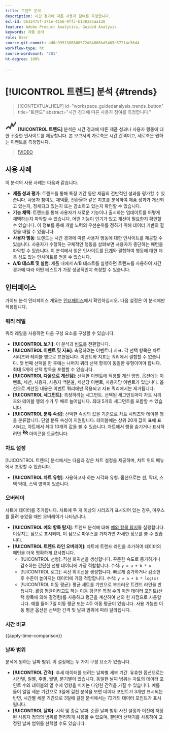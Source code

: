 ```yaml
---
title: 트렌드 분석
description: 시간 경과에 따른 사용자 참여를 측정합니다.
exl-id: b632475f-371e-4156-9ffc-b138325aa120
feature: Adobe Product Analytics, Guided Analysis
keywords: 제품 분석
role: User
source-git-commit: bd8c9951386608572d84006bd5465e57214c56d4
workflow-type: ht
source-wordcount: '781'
ht-degree: 100%

---
```


# [!UICONTROL 트렌드] 분석 {#trends}

<!-- markdownlint-disable MD034 -->

>[!CONTEXTUALHELP]
>id="workspace_guidedanalysis_trends_button"
>title="트렌드"
>abstract="시간 경과에 따른 사용자 참여를 측정합니다."

<!-- markdownlint-enable MD034 -->

![GraphTrend](/help/assets/icons/GraphTrend.svg) **[!UICONTROL 트렌드]** 분석은 시간 경과에 따른 제품 성과나 사용자 행동에 대한 귀중한 인사이트를 제공합니다. 본 보고서의 가로축은 시간 간격이고, 세로축은 원하는 이벤트를 측정합니다.


>[!VIDEO](https://video.tv.adobe.com/v/3421666/?quality=12&learn=on)

## 사용 사례

이 분석의 사용 사례는 다음과 같습니다.

* **제품 성과 평가**: 트렌드를 통해 특정 기간 동안 제품의 전반적인 성과를 평가할 수 있습니다. 사용자 참여도, 채택률, 전환율과 같은 지표를 분석하여 제품 성과가 개선되고 있는지, 정체되고 있는지 또는 감소하고 있는지 확인할 수 있습니다.
* **기능 채택**: 트렌드를 통해 사용자가 새로운 기능이나 출시하는 업데이트를 어떻게 채택하는지 파악할 수 있습니다. 어떤 기능이 인기가 있고 개선이 필요한지 확인할 수 있습니다. 이 정보를 통해 개발 노력의 우선순위를 정하기 위해 데이터 기반의 결정을 내릴 수 있습니다.
* **사용자 행동**: 트렌드는 시간 경과에 따른 사용자 행동에 대한 인사이트를 제공할 수 있습니다. 사용자가 수행하는 구체적인 행동을 살펴보면 사용자가 중단하는 패턴을 파악할 수 있습니다. 이 분석에서 얻은 인사이트를 [단계](funnel.md)와 결합하여 행동에 대한 더욱 심도 있는 인사이트를 얻을 수 있습니다.
* **A/B 테스트 및 실험**: 제품 내에서 A/B 테스트를 실행하면 트렌드를 사용하여 시간 경과에 따라 어떤 테스트가 가장 성공적인지 측정할 수 있습니다.

## 인터페이스

가이드 분석 인터페이스 개요는 [인터페이스](../overview.md#interface)에서 확인하십시오. 다음 설정은 이 분석에만 적용됩니다.

### 쿼리 레일

쿼리 레일을 사용하면 다음 구성 요소를 구성할 수 있습니다.

* **[!UICONTROL 보기]**: 이 분석과 [빈도](frequency.md)를 전환합니다.
* **[!UICONTROL 이벤트 및 지표]**: 측정하려는 이벤트나 지표. 각 선택 항목은 차트 시리즈와 테이블 행으로 표현됩니다. 이벤트와 지표는 쿼리에서 결합할 수 없습니다. 첫 번째 선택을 한 후에는 나머지 쿼리 선택 항목이 동일한 유형이어야 합니다. 최대 5개의 선택 항목을 포함할 수 있습니다.
* **[!UICONTROL 다음으로 계산됨]**: 선택한 이벤트에 적용할 계산 방법. 옵션에는 이벤트, 세션, 사용자, 사용자 백분율, 세션당 이벤트, 사용자당 이벤트가 있습니다. 옵션으로 계산된 내용은 이벤트 쿼리에만 적용되고 지표 쿼리에서는 제거됩니다.
* **[!UICONTROL 세그먼트]**: 측정하려는 세그먼트. 선택된 세그먼트마다 차트 시리즈와 테이블 행의 수가 두 배로 늘어납니다. 최대 5개의 세그먼트를 포함할 수 있습니다.
* **[!UICONTROL 분류 속성]**: 선택한 속성의 값을 기준으로 차트 시리즈와 테이블 행을 분류합니다. 단일 분류 속성이 지원됩니다. 테이블에는 상위 20개 값이 표에 표시되고, 차트에서 최대 10개의 값을 볼 수 있습니다. 차트에서 행을 숨기거나 표시하려면 ![숨기기 아이콘 표시](../assets/hide-in-chart.png) 아이콘을 토글합니다.

### 차트 설정

[!UICONTROL 트렌드] 분석에서는 다음과 같은 차트 설정을 제공하며, 차트 위의 메뉴에서 조정할 수 있습니다.

* **[!UICONTROL 차트 유형]**: 사용하고자 하는 시각화 유형. 옵션으로는 선, 막대, 스택 막대, 스택 영역이 있습니다.

### 오버레이

차트에 데이터를 추가합니다. 차트에 두 개 이상의 시리즈가 표시되어 있는 경우, 마우스를 올려 놓았을 때만 오버레이가 나타납니다.

* **[!UICONTROL 예외 항목 탐지]**: 트렌드 분석에 대해 [예외 항목 탐지](/help/analysis-workspace/c-anomaly-detection/anomaly-detection.md)를 실행합니다. 이상치는 점으로 표시되며, 이 점으로 마우스를 가져가면 자세한 정보를 볼 수 있습니다.
* **[!UICONTROL 트렌드 라인 오버레이]**: 차트에 트렌드 라인을 추가하여 데이터의 패턴을 더욱 명확하게 묘사합니다.
   * [!UICONTROL 선형]: 직선 회귀선을 생성합니다. 꾸준한 속도로 증가하거나 감소하는 간단한 선형 데이터에 가장 적합합니다. 수식: `y = a + b * x`
   * [!UICONTROL 로그]: 곡선 회귀선을 생성합니다. 빠르게 증가하거나 감소한 후 수준이 높아지는 데이터에 가장 적합합니다. 수식: `y = a + b * log(x)`
   * [!UICONTROL 이동 평균]: 평균 세트를 기반으로 부드러운 트렌드 라인을 만듭니다. 롤링 평균이라고도 하는 이동 평균은 특정 수의 이전 데이터 포인트(선택 항목에 의해 결정됨)를 사용하고 평균을 계산하여 선의 한 지점으로 사용합니다. 예를 들어 7일 이동 평균 또는 4주 이동 평균이 있습니다. 사용 가능한 이동 평균 옵션은 선택한 간격 및 날짜 범위에 따라 달라집니다.

### 시간 비교

{{apply-time-comparison}}


### 날짜 범위

분석에 원하는 날짜 범위. 이 설정에는 두 가지 구성 요소가 있습니다.

* **[!UICONTROL 간격]**: 추세 데이터를 보려는 날짜별 세부 기간. 유효한 옵션으로는 시간별, 일별, 주별, 월별, 분기별이 있습니다. 동일한 날짜 범위는 차트의 데이터 포인트 수와 테이블의 열 수에 영향을 미치는 다양한 간격을 가질 수 있습니다. 예를 들어 일일 세분 기간으로 3일에 걸친 분석을 보면 데이터 포인트가 3개만 표시되는 반면, 시간별 세분 기간으로 3일에 걸친 분석에서는 72개의 데이터 포인트가 표시됩니다.
* **[!UICONTROL 날짜]**: 시작 및 종료 날짜. 순환 날짜 범위 사전 설정과 이전에 저장된 사용자 정의의 범위를 편리하게 사용할 수 있으며, 캘린더 선택기를 사용하여 고정된 날짜 범위를 선택할 수도 있습니다.


<!--

## Example

See below for an example of the analysis.

![Trends compare](../assets/trends-compare.png)

-->